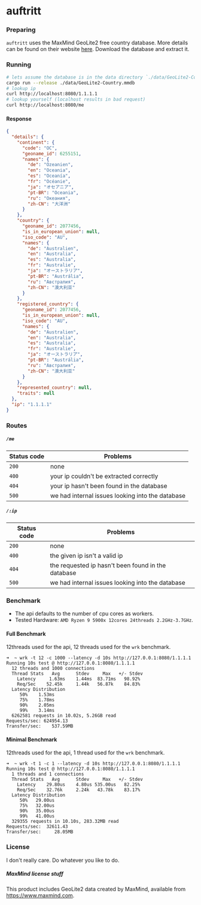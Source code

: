 # auftritt

### Preparing

`auftritt` uses the MaxMind GeoLite2 free country database. More details can be found on their website [here](https://dev.maxmind.com/geoip/geolite2-free-geolocation-data). Download the database and extract it.

### Running

```bash
# lets assume the database is in the data directory `./data/GeoLite2-Country.mmdb`
cargo run --release ./data/GeoLite2-Country.mmdb
# lookup ip
curl http://localhost:8080/1.1.1.1
# lookup yourself (localhost results in bad request)
curl http://localhost:8080/me
```

#### Response

```json
{
  "details": {
    "continent": {
      "code": "OC",
      "geoname_id": 6255151,
      "names": {
        "de": "Ozeanien",
        "en": "Oceania",
        "es": "Oceanía",
        "fr": "Océanie",
        "ja": "オセアニア",
        "pt-BR": "Oceania",
        "ru": "Океания",
        "zh-CN": "大洋洲"
      }
    },
    "country": {
      "geoname_id": 2077456,
      "is_in_european_union": null,
      "iso_code": "AU",
      "names": {
        "de": "Australien",
        "en": "Australia",
        "es": "Australia",
        "fr": "Australie",
        "ja": "オーストラリア",
        "pt-BR": "Austrália",
        "ru": "Австралия",
        "zh-CN": "澳大利亚"
      }
    },
    "registered_country": {
      "geoname_id": 2077456,
      "is_in_european_union": null,
      "iso_code": "AU",
      "names": {
        "de": "Australien",
        "en": "Australia",
        "es": "Australia",
        "fr": "Australie",
        "ja": "オーストラリア",
        "pt-BR": "Austrália",
        "ru": "Австралия",
        "zh-CN": "澳大利亚"
      }
    },
    "represented_country": null,
    "traits": null
  },
  "ip": "1.1.1.1"
}
```

### Routes

##### `/me`

| Status code | Problems |
|-|-|
| `200` | none |
| `400` | your ip couldn't be extracted correctly |
| `404` | your ip hasn't been found in the database |
| `500` | we had internal issues looking into the database |

##### `/:ip`

| Status code | Problems |
|-|-|
| `200` | none |
| `400` | the given ip isn't a valid ip |
| `404` | the requested ip hasn't been found in the database |
| `500` | we had internal issues looking into the database |

### Benchmark

- The api defaults to the number of cpu cores as workers.
- Tested Hardware: `AMD Ryzen 9 5900x 12cores 24threads 2.2GHz-3.7GHz`.


#### Full Benchmark

12threads used for the api, 12 threads used for the `wrk` benchmark.

```
➜  ~ wrk -t 12 -c 1000 --latency -d 10s http://127.0.0.1:8080/1.1.1.1
Running 10s test @ http://127.0.0.1:8080/1.1.1.1
  12 threads and 1000 connections
  Thread Stats   Avg      Stdev     Max   +/- Stdev
    Latency     1.63ms    1.44ms  83.71ms   98.92%
    Req/Sec    52.45k     1.44k   56.87k    84.83%
  Latency Distribution
     50%    1.53ms
     75%    1.78ms
     90%    2.05ms
     99%    3.14ms
  6262581 requests in 10.02s, 5.26GB read
Requests/sec: 624954.13
Transfer/sec:    537.59MB
```

#### Minimal Benchmark

12threads used for the api, 1 thread used for the `wrk` benchmark.

```
➜  ~ wrk -t 1 -c 1 --latency -d 10s http://127.0.0.1:8080/1.1.1.1
Running 10s test @ http://127.0.0.1:8080/1.1.1.1
  1 threads and 1 connections
  Thread Stats   Avg      Stdev     Max   +/- Stdev
    Latency    29.80us    4.80us 535.00us   82.25%
    Req/Sec    32.76k     2.24k   43.78k    83.17%
  Latency Distribution
     50%   29.00us
     75%   32.00us
     90%   35.00us
     99%   41.00us
  329355 requests in 10.10s, 283.32MB read
Requests/sec:  32611.43
Transfer/sec:     28.05MB
```

### License

I don't really care. Do whatever you like to do.


##### MaxMind license stuff

This product includes GeoLite2 data created by MaxMind, available from
<a href="https://www.maxmind.com">https://www.maxmind.com</a>.